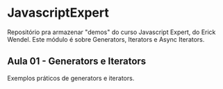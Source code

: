 # JavascriptExpert
Repositório pra armazenar "demos" do curso Javascript Expert, do Erick Wendel.
Este módulo é sobre Generators, Iterators e Async Iterators.

## Aula 01 - Generators e Iterators
Exemplos práticos de generators e iterators.